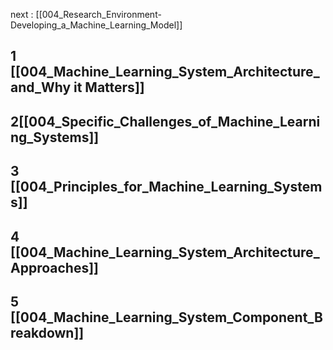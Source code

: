 next : [[004_Research_Environment-Developing_a_Machine_Learning_Model]]

## 1  [[004_Machine_Learning_System_Architecture_and_Why it Matters]]
## 2[[004_Specific_Challenges_of_Machine_Learning_Systems]]
## 3 [[004_Principles_for_Machine_Learning_Systems]]
## 4 [[004_Machine_Learning_System_Architecture_Approaches]]
## 5 [[004_Machine_Learning_System_Component_Breakdown]]